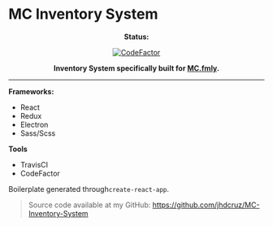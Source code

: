 # MC Inventory System

<div align="center">
<b>Status:</b>

[![CodeFactor](https://www.codefactor.io/repository/github/jhdcruz/mc-inventory-system/badge?s=7b7898544cfd6571214f45d58af62bd7fb028884)](https://www.codefactor.io/repository/github/jhdcruz/mc-inventory-system) 

**Inventory System specifically built for [MC.fmly](https://www.facebook.com/MC.fmly/).**

</div>

-----

**Frameworks:**
 - React
 - Redux 
 - Electron
 - Sass/Scss
 
**Tools**
 - TravisCI
 - CodeFactor

 Boilerplate generated through`create-react-app`.

> Source code available at my GitHub:
> https://github.com/jhdcruz/MC-Inventory-System
